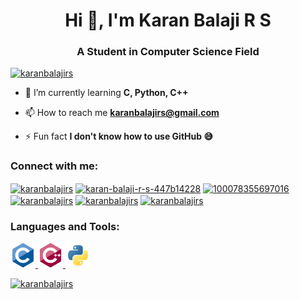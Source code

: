 <h1 align="center">Hi 👋, I'm Karan Balaji R S</h1>
<h3 align="center">A Student in Computer Science Field</h3>



<p align="left"> <a href="https://twitter.com/karanbalajirs" target="blank"><img src="https://img.shields.io/twitter/follow/karanbalajirs?logo=twitter&style=for-the-badge" alt="karanbalajirs" /></a> </p>

- 🌱 I’m currently learning **C, Python, C++**

- 📫 How to reach me **karanbalajirs@gmail.com**

- ⚡ Fun fact **I don't know how to use GitHub 😅**

<h3 align="left">Connect with me:</h3>
<p align="left">
<a href="https://twitter.com/karanbalajirs" target="blank"><img align="center" src="https://raw.githubusercontent.com/rahuldkjain/github-profile-readme-generator/master/src/images/icons/Social/twitter.svg" alt="karanbalajirs" height="30" width="40" /></a>
<a href="https://linkedin.com/in/karan-balaji-r-s-447b14228" target="blank"><img align="center" src="https://raw.githubusercontent.com/rahuldkjain/github-profile-readme-generator/master/src/images/icons/Social/linked-in-alt.svg" alt="karan-balaji-r-s-447b14228" height="30" width="40" /></a>
<a href="https://fb.com/100078355697016" target="blank"><img align="center" src="https://raw.githubusercontent.com/rahuldkjain/github-profile-readme-generator/master/src/images/icons/Social/facebook.svg" alt="100078355697016" height="30" width="40" /></a>
<a href="https://instagram.com/karanbalajirs" target="blank"><img align="center" src="https://raw.githubusercontent.com/rahuldkjain/github-profile-readme-generator/master/src/images/icons/Social/instagram.svg" alt="karanbalajirs" height="30" width="40" /></a>
<a href="https://www.codechef.com/users/karanbalajirs" target="blank"><img align="center" src="https://cdn.jsdelivr.net/npm/simple-icons@3.1.0/icons/codechef.svg" alt="karanbalajirs" height="30" width="40" /></a>
<a href="https://www.hackerrank.com/karanbalajirs" target="blank"><img align="center" src="https://raw.githubusercontent.com/rahuldkjain/github-profile-readme-generator/master/src/images/icons/Social/hackerrank.svg" alt="karanbalajirs" height="30" width="40" /></a>
</p>

<h3 align="left">Languages and Tools:</h3>
<p align="left"> <a href="https://www.cprogramming.com/" target="_blank" rel="noreferrer"> <img src="https://raw.githubusercontent.com/devicons/devicon/master/icons/c/c-original.svg" alt="c" width="40" height="40"/> </a> <a href="https://www.w3schools.com/cpp/" target="_blank" rel="noreferrer"> <img src="https://raw.githubusercontent.com/devicons/devicon/master/icons/cplusplus/cplusplus-original.svg" alt="cplusplus" width="40" height="40"/> </a> <a href="https://www.python.org" target="_blank" rel="noreferrer"> <img src="https://raw.githubusercontent.com/devicons/devicon/master/icons/python/python-original.svg" alt="python" width="40" height="40"/> </a> </p>

<p align="left"> <a href="https://github.com/ryo-ma/github-profile-trophy"><img src="https://github-profile-trophy.vercel.app/?username=karanbalajirs" alt="karanbalajirs" /></a> </p>
